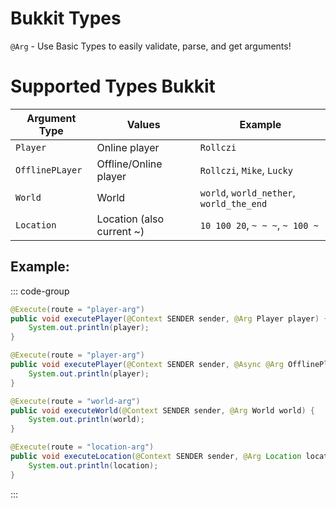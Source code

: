 # Bukkit Types

`@Arg` - Use Basic Types to easily validate, parse, and get arguments!

# Supported Types Bukkit

| Argument Type   | Values                    | Example                                  |
|-----------------|---------------------------|------------------------------------------|
| `Player`        | Online player             | `Rollczi`                                |
| `OfflinePLayer` | Offline/Online player     | `Rollczi`, `Mike`, `Lucky`               |
| `World`         | World                     | `world`, `world_nether`, `world_the_end` |
| `Location`      | Location (also current ~) | `10 100 20`, `~ ~ ~`, `~ 100 ~`          |

## Example:

::: code-group

```java [Player]
@Execute(route = "player-arg")
public void executePlayer(@Context SENDER sender, @Arg Player player) {
    System.out.println(player);
}
```

```java [OfflinePlayer]
@Execute(route = "player-arg")
public void executePlayer(@Context SENDER sender, @Async @Arg OfflinePlayer player) {
    System.out.println(player);
}
```

```java [World]
@Execute(route = "world-arg")
public void executeWorld(@Context SENDER sender, @Arg World world) {
    System.out.println(world);
}
```

```java [Location]
@Execute(route = "location-arg")
public void executeLocation(@Context SENDER sender, @Arg Location location) {
    System.out.println(location);
}
```

:::
